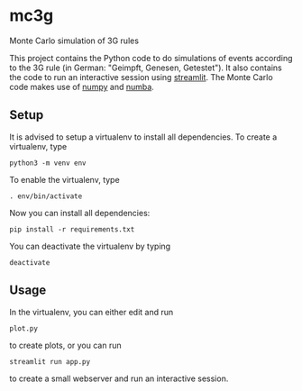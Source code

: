 # mc3g
Monte Carlo simulation of 3G rules

This project contains the Python code to do simulations of events according to the 3G rule (in German: "Geimpft, Genesen, Getestet").
It also contains the code to run an interactive session using [streamlit](https://streamlit.io/). The Monte Carlo code makes use of [numpy](https://numpy.org/) and [numba](https://numba.pydata.org/).

## Setup
It is advised to setup a virtualenv to install all dependencies. To create a virtualenv, type

    python3 -m venv env

To enable the virtualenv, type

    . env/bin/activate

Now you can install all dependencies:

    pip install -r requirements.txt

You can deactivate the virtualenv by typing

    deactivate


## Usage
In the virtualenv, you can either edit and run 

    plot.py

to create plots, or you can run 

    streamlit run app.py

to create a small webserver and run an interactive session.
